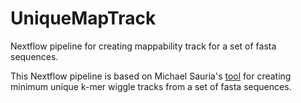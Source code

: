 # UniqueMapTrack
Nextflow pipeline for creating mappability track for a set of fasta sequences.

This Nextflow pipeline is based on Michael Sauria's [tool](https://github.com/msauria/minUniqueKmer) for creating minimum unique k-mer wiggle tracks from a set of fasta sequences.
